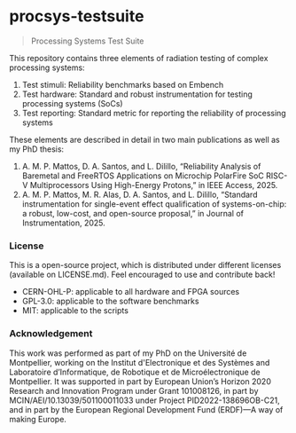 # procsys-testsuite
> Processing Systems Test Suite

This repository contains three elements of radiation testing of complex processing systems:
1. Test stimuli: Reliability benchmarks based on Embench
2. Test hardware: Standard and robust instrumentation for testing processing systems (SoCs) 
3. Test reporting: Standard metric for reporting the reliability of processing systems

These elements are described in detail in two main publications as well as my PhD thesis:
1. A. M. P. Mattos, D. A. Santos, and L. Dilillo, “Reliability Analysis of Baremetal and FreeRTOS Applications on Microchip PolarFire SoC RISC-V Multiprocessors Using High-Energy Protons,” in IEEE Access, 2025.
2. A. M. P. Mattos, M. R. Alas, D. A. Santos, and L. Dilillo, “Standard instrumentation for single-event effect qualification of systems-on-chip: a robust, low-cost, and open-source proposal,” in Journal of Instrumentation, 2025.

### License

This is a open-source project, which is distributed under different licenses (available on LICENSE.md). Feel encouraged to use and contribute back!
- CERN-OHL-P: applicable to all hardware and FPGA sources
- GPL-3.0: applicable to the software benchmarks
- MIT: applicable to the scripts

### Acknowledgement

This work was performed as part of my PhD on the Université de Montpellier, working on the Institut d'Electronique et des Systèmes and Laboratoire d’Informatique, de Robotique et de Microélectronique de Montpellier. It was supported in part by European Union’s Horizon 2020 Research and Innovation Program under Grant 101008126, in part by MCIN/AEI/10.13039/501100011033 under Project PID2022-138696OB-C21, and in part by the European Regional Development Fund (ERDF)—A way of making Europe.